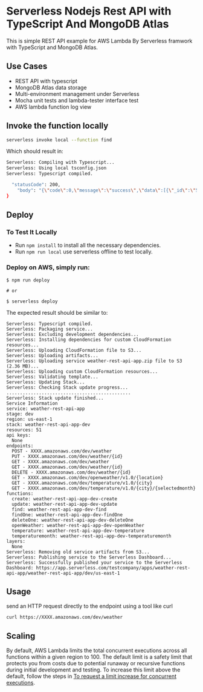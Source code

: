 <!--
title: 'Serverless Nodejs Rest API with TypeScript And MongoDB Atlas'
description: 'This is Weather REST API for AWS Lambda By Serverless framwork with TypeScript and MongoDB Atlas.'
layout: Doc
framework: v1
platform: AWS
language: nodeJS
authorLink: 'https://github.com/teammob'
authorName: 'Yucel Zengin'
-->
# Serverless Nodejs Rest API with TypeScript And MongoDB Atlas

This is simple REST API example for AWS Lambda By Serverless framwork with TypeScript and MongoDB Atlas.

## Use Cases

* REST API with typescript
* MongoDB Atlas data storage
* Multi-environment management under Serverless
* Mocha unit tests and lambda-tester interface test
* AWS lambda function log view

## Invoke the function locally

```bash
serverless invoke local --function find
```

Which should result in:

```bash
Serverless: Compiling with Typescript...
Serverless: Using local tsconfig.json
Serverless: Typescript compiled.

  "statusCode": 200,
    "body": "{\"code\":0,\"message\":\"success\",\"data\":[{\"_id\":\"5ff739d833d3184117c2cdcf\",\"cityId\":2643743,\"country\":\"GB\",\"name\":\"London\",\"coord\":{\"lon\":-0.1257,\"lat\":51.5085},\"weather\":{\"id\":804,\"main\":\"Clouds\",\"description\":\"overcast clouds\"},\"main\":{\"temp\":1.44,\"pressure\":1017,\"humidity\":70,\"temp_min\":0,\"temp_max\":0},\"createdAt\":\"2021-01-07T16:42:00.941Z\",\"__v\":0}]}"
}

```

## Deploy

### To Test It Locally

* Run ```npm install``` to install all the necessary dependencies.
* Run ```npm run local``` use serverless offline to test locally. 

### Deploy on AWS, simply run:

```
$ npm run deploy

# or

$ serverless deploy
```

The expected result should be similar to:

```
Serverless: Typescript compiled.
Serverless: Packaging service...
Serverless: Excluding development dependencies...
Serverless: Installing dependencies for custom CloudFormation resources...
Serverless: Uploading CloudFormation file to S3...
Serverless: Uploading artifacts...
Serverless: Uploading service weather-rest-api-app.zip file to S3 (2.36 MB)...
Serverless: Uploading custom CloudFormation resources...
Serverless: Validating template...
Serverless: Updating Stack...
Serverless: Checking Stack update progress...
..............................................
Serverless: Stack update finished...
Service Information
service: weather-rest-api-app
stage: dev
region: us-east-1
stack: weather-rest-api-app-dev
resources: 51
api keys:
  None
endpoints:
  POST - XXXX.amazonaws.com/dev/weather
  PUT - XXXX.amazonaws.com/dev/weather/{id}
  GET - XXXX.amazonaws.com/dev/weather
  GET - XXXX.amazonaws.com/dev/weather/{id}
  DELETE - XXXX.amazonaws.com/dev/weather/{id}
  GET - XXXX.amazonaws.com/dev/openweather/v1.0/{location}
  GET - XXXX.amazonaws.com/dev/temperature/v1.0/{city}
  GET - XXXX.amazonaws.com/dev/temperature/v1.0/{city}/{selectedmonth}
functions:
  create: weather-rest-api-app-dev-create
  update: weather-rest-api-app-dev-update
  find: weather-rest-api-app-dev-find
  findOne: weather-rest-api-app-dev-findOne
  deleteOne: weather-rest-api-app-dev-deleteOne
  openWeather: weather-rest-api-app-dev-openWeather
  temperature: weather-rest-api-app-dev-temperature
  temperaturemonth: weather-rest-api-app-dev-temperaturemonth
layers:
  None
Serverless: Removing old service artifacts from S3...
Serverless: Publishing service to the Serverless Dashboard...
Serverless: Successfully published your service to the Serverless Dashboard: https://app.serverless.com/testcompany/apps/weather-rest-api-app/weather-rest-api-app/dev/us-east-1

```

## Usage

send an HTTP request directly to the endpoint using a tool like curl

```
curl https://XXXX.amazonaws.com/dev/weather
```

## Scaling

By default, AWS Lambda limits the total concurrent executions across all functions within a given region to 100. The default limit is a safety limit that protects you from costs due to potential runaway or recursive functions during initial development and testing. To increase this limit above the default, follow the steps in [To request a limit increase for concurrent executions](http://docs.aws.amazon.com/lambda/latest/dg/concurrent-executions.html#increase-concurrent-executions-limit).
